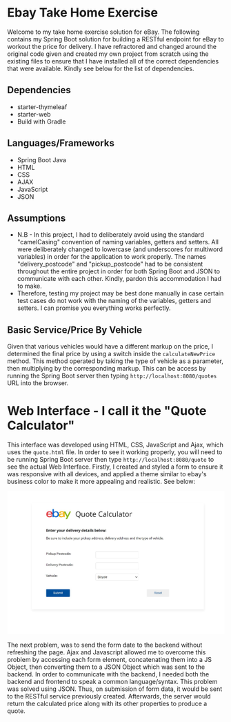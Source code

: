 # Ebay Take Home Exercise

Welcome to my take home exercise solution for eBay. The following contains my Spring Boot solution for building a RESTful endpoint for eBay to workout the price for delivery. 
I have refractored and changed around the original code given and created my own project from scratch using the existing files to ensure that I have installed 
all of the correct dependencies that were available. Kindly see below for the list of dependencies.

## Dependencies
* starter-thymeleaf
* starter-web
* Build with Gradle

## Languages/Frameworks
* Spring Boot Java 
* HTML
* CSS
* AJAX
* JavaScript
* JSON

## Assumptions
* N.B - In this project, I had to deliberately avoid using the standard "camelCasing" convention of naming variables, getters and setters. All were deliberately changed to lowercase (and underscores for multiword variables) in order for the application to work properly. The names "delivery_postcode" and "pickup_postcode" had to be consistent throughout the entire project in order for both Spring Boot and JSON to communicate with each other. Kindly, pardon this accommodation I had to make.
* Therefore, testing my project may be best done manually in case certain test cases do not work with the naming of the variables, getters and setters. I can promise you everything works perfectly.

## Basic Service/Price By Vehicle
Given that various vehicles would have a different markup on the price, I determined the final price by using a switch inside the `calculateNewPrice` method. This method 
operated by taking the type of vehicle as a parameter, then multiplying by the corresponding markup. This can be access by running the Spring Boot server then typing 
`http://localhost:8080/quotes` URL into the browser.


# Web Interface - I call it the "Quote Calculator"
This interface was developed using HTML, CSS, JavaScript and  Ajax, which uses the `quote.html` file. In order to see it working properly, you will need
to be running Spring Boot server then type `http://localhost:8080/quote` to see the actual Web Interface. Firstly, I created and styled a form to ensure it was responsive 
with all devices, and applied a theme similar to ebay's business color to make it more appealing and realistic. See below:

![eBay Quote Calculator](calculator1.JPG)

The next problem, was to send the form date to the backend without refreshing the page. Ajax and Javascript
allowed me to overcome this problem by accessing each form element, concatenating them into a JS Object, then converting them to a JSON Object which was sent to the backend. 
In order to communicate with the backend, I needed both the backend and frontend to speak a common language/syntax. This problem was solved using JSON. Thus, on submission of 
form data, it would be sent to the RESTful service previously created. Afterwards, the server would return the calculated price along with its other properties to produce a quote.
